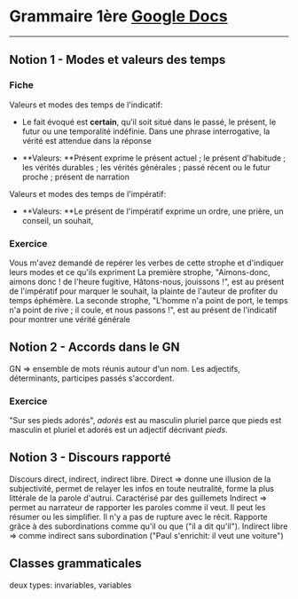 # Grammaire 1ère [Google Docs](https://drive.google.com/drive/u/0/folders/1Acur2x2q3kgqDvzlgCV4U-Tg3nLdbPAL)

---

## Notion 1 - Modes et valeurs des temps

### Fiche

Valeurs et modes des temps de l'indicatif:

* Le fait évoqué est **certain**, qu’il soit situé dans le passé, le présent, le futur ou une temporalité indéfinie. Dans une phrase interrogative, la vérité est attendue dans la réponse

* **Valeurs: **Présent exprime le présent actuel ; le présent d'habitude ; les vérités durables ; les vérités générales ; passé récent ou le futur proche ; présent de narration 

Valeurs et modes des temps de l'impératif:

* **Valeurs: **Le présent de l'impératif exprime un ordre, une prière, un conseil, un souhait, 

### Exercice

Vous m'avez demandé de repérer les verbes de cette strophe et d'indiquer leurs modes et ce qu'ils expriment La première strophe, "Aimons-donc, aimons donc ! de l'heure fugitive, Hâtons-nous, jouissons !", est au présent de l'impératif pour marquer le souhait, la plainte de l'auteur de profiter du temps éphémère. La seconde strophe, "L'homme n'a point de port, le temps n'a point de rive ; il coule, et nous passons !", est au présent de l'indicatif pour montrer une vérité générale

## Notion 2 - Accords dans le GN

GN => ensemble de mots réunis autour d'un nom.
Les adjectifs, déterminants, participes passés s'accordent. 

### Exercice

"Sur ses pieds adorés", *adorés* est au masculin pluriel parce que pieds est masculin et pluriel et adorés est un adjectif décrivant *pieds*.

## Notion 3 - Discours rapporté

Discours direct, indirect, indirect libre.
Direct => donne une illusion de la subjectivité, permet de relayer les infos en toute neutralité, forme la plus littérale de la parole d'autrui. Caractérisé par des guillemets
Indirect => permet au narrateur de rapporter les paroles comme il veut. Il peut les résumer ou les simplifier. Il n'y a pas de rupture avec le récit. Rapporte grâce à des subordinations comme qu'il ou que ("il a dit qu'il").
Indirect libre => comme indirect sans subordination ("Paul s'enrichit: il veut une voiture")

## Classes grammaticales

deux types: invariables, variables
